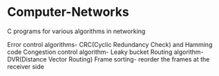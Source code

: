 # Computer-Networks
C programs for various algorithms in networking

Error control algorithms- CRC(Cyclic Redundancy Check) and Hamming code
Congestion control algorithm- Leaky bucket
Routing algorithm- DVR(Distance Vector Routing)
Frame sorting- reorder the frames at the receiver side
